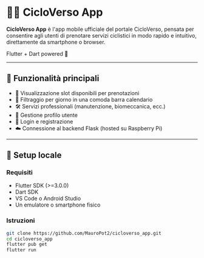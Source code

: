 # 🚴‍♂️ CicloVerso App

**CicloVerso App** è l'app mobile ufficiale del portale CicloVerso, pensata per consentire agli utenti di prenotare servizi ciclistici in modo rapido e intuitivo, direttamente da smartphone o browser.

Flutter + Dart powered 💚

---

## 📱 Funzionalità principali

- 📅 Visualizzazione slot disponibili per prenotazioni
- 🧠 Filtraggio per giorno in una comoda barra calendario
- 🛠️ Servizi professionali (manutenzione, biomeccanica, ecc.)
- 👤 Gestione profilo utente
- 🔐 Login e registrazione
- ☁️ Connessione al backend Flask (hosted su Raspberry Pi)

---

## 🚀 Setup locale

### Requisiti

- Flutter SDK (>=3.0.0)
- Dart SDK
- VS Code o Android Studio
- Un emulatore o smartphone fisico

### Istruzioni

```bash
git clone https://github.com/MauroPot2/cicloverso_app.git
cd cicloverso_app
flutter pub get
flutter run
